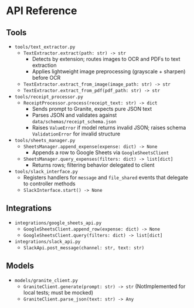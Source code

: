 # API Reference

## Tools
- `tools/text_extractor.py`
  - `TextExtractor.extract(path: str) -> str`
    - Detects by extension; routes images to OCR and PDFs to text extraction
    - Applies lightweight image preprocessing (grayscale + sharpen) before OCR
  - `TextExtractor.extract_from_image(image_path: str) -> str`
  - `TextExtractor.extract_from_pdf(pdf_path: str) -> str`
- `tools/receipt_processor.py`
  - `ReceiptProcessor.process(receipt_text: str) -> dict`
    - Sends prompt to Granite, expects pure JSON text
    - Parses JSON and validates against `data/schemas/receipt_schema.json`
    - Raises `ValueError` if model returns invalid JSON; raises schema `ValidationError` for invalid structure
- `tools/sheets_manager.py`
  - `SheetsManager.append_expense(expense: dict) -> None`
    - Appends a row to Google Sheets via `GoogleSheetsClient`
  - `SheetsManager.query_expenses(filters: dict) -> list[dict]`
    - Returns rows; filtering behavior delegated to client
- `tools/slack_interface.py`
  - Registers handlers for `message` and `file_shared` events that delegate to controller methods
  - `SlackInterface.start() -> None`

## Integrations
- `integrations/google_sheets_api.py`
  - `GoogleSheetsClient.append_row(expense: dict) -> None`
  - `GoogleSheetsClient.query(filters: dict) -> list[dict]`
- `integrations/slack_api.py`
  - `SlackApi.post_message(channel: str, text: str)`

## Models
- `models/granite_client.py`
  - `GraniteClient.generate(prompt: str) -> str` (NotImplemented for local tests; must be mocked)
  - `GraniteClient.parse_json(text: str) -> Any` 